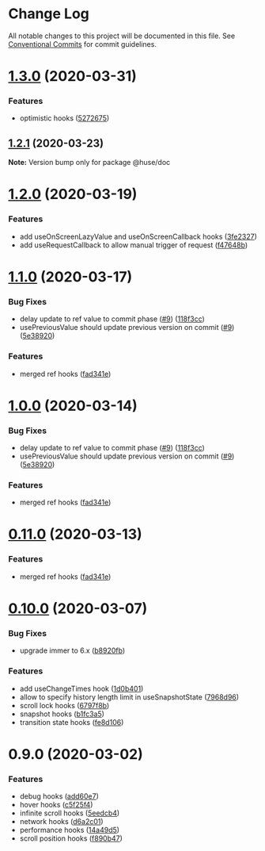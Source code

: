 # Change Log

All notable changes to this project will be documented in this file.
See [Conventional Commits](https://conventionalcommits.org) for commit guidelines.

# [1.3.0](https://github.com/ecomfe/react-hooks/compare/@huse/doc@1.2.1...@huse/doc@1.3.0) (2020-03-31)


### Features

* optimistic hooks ([5272675](https://github.com/ecomfe/react-hooks/commit/527267597c3e7bc3751d4d9490bfa161d77a433b))





## [1.2.1](https://github.com/ecomfe/react-hooks/compare/@huse/doc@1.2.0...@huse/doc@1.2.1) (2020-03-23)

**Note:** Version bump only for package @huse/doc





# [1.2.0](https://github.com/ecomfe/react-hooks/compare/@huse/doc@1.1.0...@huse/doc@1.2.0) (2020-03-19)


### Features

* add useOnScreenLazyValue and useOnScreenCallback hooks ([3fe2327](https://github.com/ecomfe/react-hooks/commit/3fe232714063f629b591138e697a43ea84b67206))
* add useRequestCallback to allow manual trigger of request ([f47648b](https://github.com/ecomfe/react-hooks/commit/f47648b8cba13f7b53ec70b8087438cda7ad42f3))





# [1.1.0](https://github.com/ecomfe/react-hooks/compare/@huse/doc@0.10.0...@huse/doc@1.1.0) (2020-03-17)


### Bug Fixes

* delay update to ref value to commit phase ([#9](https://github.com/ecomfe/react-hooks/issues/9)) ([118f3cc](https://github.com/ecomfe/react-hooks/commit/118f3cc61a48422b06e3d3652de8c619aed1521e))
* usePreviousValue should update previous version on commit ([#9](https://github.com/ecomfe/react-hooks/issues/9)) ([5e38920](https://github.com/ecomfe/react-hooks/commit/5e389206b43d48ef4c1ebcf124cda02e94e358d7))


### Features

* merged ref hooks ([fad341e](https://github.com/ecomfe/react-hooks/commit/fad341e6c28220858e6a85bf2e01640696d7723a))





# [1.0.0](https://github.com/ecomfe/react-hooks/compare/@huse/doc@0.10.0...@huse/doc@1.0.0) (2020-03-14)


### Bug Fixes

* delay update to ref value to commit phase ([#9](https://github.com/ecomfe/react-hooks/issues/9)) ([118f3cc](https://github.com/ecomfe/react-hooks/commit/118f3cc61a48422b06e3d3652de8c619aed1521e))
* usePreviousValue should update previous version on commit ([#9](https://github.com/ecomfe/react-hooks/issues/9)) ([5e38920](https://github.com/ecomfe/react-hooks/commit/5e389206b43d48ef4c1ebcf124cda02e94e358d7))


### Features

* merged ref hooks ([fad341e](https://github.com/ecomfe/react-hooks/commit/fad341e6c28220858e6a85bf2e01640696d7723a))





# [0.11.0](https://github.com/ecomfe/react-hooks/compare/@huse/doc@0.10.0...@huse/doc@0.11.0) (2020-03-13)


### Features

* merged ref hooks ([fad341e](https://github.com/ecomfe/react-hooks/commit/fad341e6c28220858e6a85bf2e01640696d7723a))





# [0.10.0](https://github.com/ecomfe/react-hooks/compare/@huse/doc@0.9.0...@huse/doc@0.10.0) (2020-03-07)


### Bug Fixes

* upgrade immer to 6.x ([b8920fb](https://github.com/ecomfe/react-hooks/commit/b8920fb67a14bd111b543efdcd58b67b8277ba46))


### Features

* add useChangeTimes hook ([1d0b401](https://github.com/ecomfe/react-hooks/commit/1d0b401cbc6e83e25f318c2925b053abeb4ae2da))
* allow to specify history length limit in useSnapshotState ([7968d96](https://github.com/ecomfe/react-hooks/commit/7968d96fad7c00f51804f6e5d8cdfc3f24716dc6))
* scroll lock hooks ([6797f8b](https://github.com/ecomfe/react-hooks/commit/6797f8ba8ad1e1c7b5d0841816d928d56bd17769))
* snapshot hooks ([b1fc3a5](https://github.com/ecomfe/react-hooks/commit/b1fc3a557d8414f76ee2595ca1c0e98ac96c2a21))
* transition state hooks ([fe8d106](https://github.com/ecomfe/react-hooks/commit/fe8d106add35fb2da18d8843e38d6e927e9d5656))





# 0.9.0 (2020-03-02)


### Features

* debug hooks ([add60e7](https://github.com/ecomfe/react-hooks/commit/add60e74ed23662e66a663a0a2537a530c010f5b))
* hover hooks ([c5f25f4](https://github.com/ecomfe/react-hooks/commit/c5f25f46b0474f9ed6f9d3d3cd287ad917b3226d))
* infinite scroll hooks ([5eedcb4](https://github.com/ecomfe/react-hooks/commit/5eedcb482a6adfba898e14d3a3fb579e60635c8c))
* network hooks ([d6a2c01](https://github.com/ecomfe/react-hooks/commit/d6a2c0107376ba911c6264ca4ec556945aba11d1))
* performance hooks ([14a49d5](https://github.com/ecomfe/react-hooks/commit/14a49d57e32cf244f4a31a73db311449e2c55176))
* scroll position hooks ([f890b47](https://github.com/ecomfe/react-hooks/commit/f890b471f25bd1cf10392492ce495419c9667ab1))
